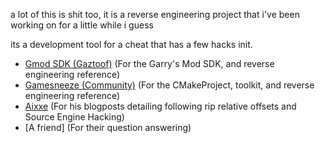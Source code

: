 a lot of this is shit too, it is a reverse engineering project that i've been working on for a little while i guess

its a development tool for a cheat that has a few hacks init.

- [Gmod SDK (Gaztoof)](https://github.com/Gaztoof/GMod-SDK) (For the Garry's Mod SDK, and reverse engineering reference)
- [Gamesneeze (Community)](https://github.com/seksea/gamesneeze/) (For the CMakeProject, toolkit, and reverse engineering reference)
- [Aixxe](https://aixxe.net/) (For his blogposts detailing following rip relative offsets and Source Engine Hacking)
- [A friend] (For their question answering)
